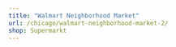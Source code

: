 ```yaml
---
title: "Walmart Neighborhood Market"
url: /chicago/walmart-neighborhood-market-2/
shop: Supermarkt
---
```

